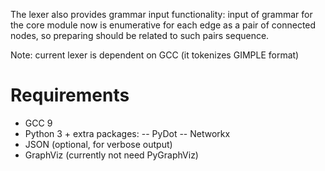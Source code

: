 The lexer also provides grammar input functionality: 
input of grammar for the core module now is enumerative for each edge as a pair of connected nodes, so preparing should be related to such pairs sequence.

Note: current lexer is dependent on GCC (it tokenizes GIMPLE format)

# Requirements
* GCC 9
* Python 3 + extra packages:
-- PyDot
-- Networkx
* JSON (optional, for verbose output)
* GraphViz (currently not need PyGraphViz)
